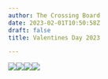 ```yaml
---
author: The Crossing Board
date: 2023-02-01T10:50:58Z
draft: false
title: Valentines Day 2023

---
```


![](/images/news/ecdb7b74-7a4b-4471-b0f7-b4b7f2d49eb9.png)![](/images/news/f79c3d5d-38e5-49d5-a99c-5f04ad7575f3.png)![](/images/news/3b76dbe7-35b1-41a3-9f10-6b87f5d4b564.png)![](/images/news/f51df47e-e887-4ac9-95b5-a47c1e708683.png)